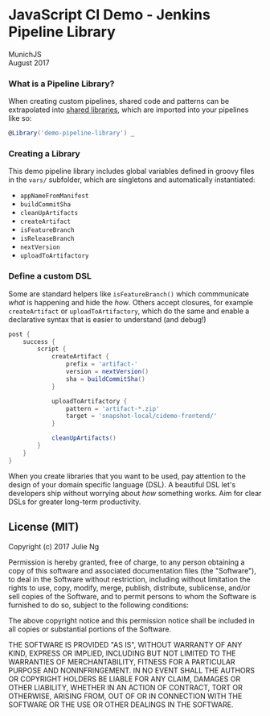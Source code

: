 # JavaScript CI Demo - Jenkins Pipeline Library

MunichJS  
August 2017

### What is a Pipeline Library?

When creating custom pipelines, shared code and patterns can be extrapolated into [shared libraries](https://jenkins.io/doc/book/pipeline/shared-libraries/), which are imported into your pipelines like so:

```groovy
@Library('demo-pipeline-library') _
```

### Creating a Library

This demo pipeline library includes global variables defined in groovy files in the `vars/` subfolder, which are singletons and automatically instantiated:

- `appNameFromManifest`
- `buildCommitSha`
- `cleanUpArtifacts`
- `createArtifact`
- `isFeatureBranch`
- `isReleaseBranch`
- `nextVersion`
- `uploadToArtifactory`

### Define a custom DSL

Some are standard helpers like `isFeatureBranch()` which commmunicate _what_ is happening and hide the _how_. Others accept closures, for example `createArtifact` or `uploadToArtifactory`, which do the same and enable a declarative syntax that is easier to understand (and debug!)

```groovy
post {
    success {
        script {
            createArtifact {
                prefix = 'artifact-'
                version = nextVersion()
                sha = buildCommitSha()
            }

            uploadToArtifactory {
                pattern = 'artifact-*.zip'
                target = 'snapshot-local/cidemo-frontend/'
            }

            cleanUpArtifacts()
        }
    }
}
```

When you create libraries that you want to be used, pay attention to the design of your domain specific language (DSL). A beautiful DSL let's developers ship without worrying about _how_ something works. Aim for clear DSLs for greater long-term productivity. 

## License (MIT)

Copyright (c) 2017 Julie Ng

Permission is hereby granted, free of charge, to any person obtaining a copy of this software and associated documentation files (the "Software"), to deal in the Software without restriction, including without limitation the rights to use, copy, modify, merge, publish, distribute, sublicense, and/or sell copies of the Software, and to permit persons to whom the Software is furnished to do so, subject to the following conditions:

The above copyright notice and this permission notice shall be included in all copies or substantial portions of the Software.

THE SOFTWARE IS PROVIDED "AS IS", WITHOUT WARRANTY OF ANY KIND, EXPRESS OR IMPLIED, INCLUDING BUT NOT LIMITED TO THE WARRANTIES OF MERCHANTABILITY, FITNESS FOR A PARTICULAR PURPOSE AND NONINFRINGEMENT. IN NO EVENT SHALL THE AUTHORS OR COPYRIGHT HOLDERS BE LIABLE FOR ANY CLAIM, DAMAGES OR OTHER LIABILITY, WHETHER IN AN ACTION OF CONTRACT, TORT OR OTHERWISE, ARISING FROM, OUT OF OR IN CONNECTION WITH THE SOFTWARE OR THE USE OR OTHER DEALINGS IN THE SOFTWARE.
